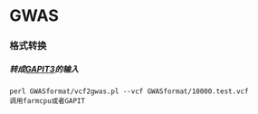 # GWAS
### 格式转换
##### 转成[GAPIT3](https://github.com/jiabowang/GAPIT3)的输入
```
perl GWASformat/vcf2gwas.pl --vcf GWASformat/10000.test.vcf
调用farmcpu或者GAPIT
```
